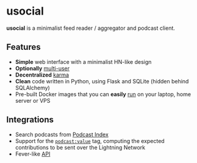 # usocial

**usocial** is a minimalist feed reader / aggregator and podcast client.

## Features

* **Simple** web interface with a minimalist HN-like design
* **Optionally** [multi-user](/users)
* **Decentralized** [karma](/karma)
* **Clean** code written in Python, using Flask and SQLite (hidden behind SQLAlchemy)
* Pre-built Docker images that you can **easily** [run](/running) on your laptop, home server or VPS

## Integrations

* Search podcasts from [Podcast Index](https://podcastindex.org)
* Support for the [`podcast:value`](https://github.com/Podcastindex-org/podcast-namespace/blob/main/value/value.md) tag, computing the expected contributions to be sent over the Lightning Network
* Fever-like [API](/api)

